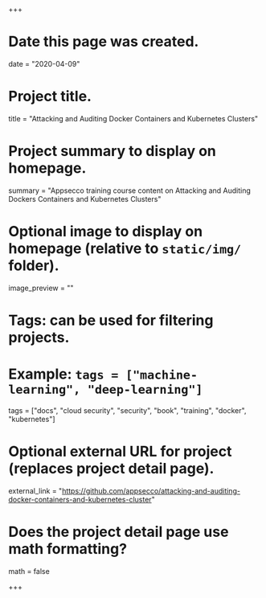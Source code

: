 +++
# Date this page was created.
date = "2020-04-09"

# Project title.
title = "Attacking and Auditing Docker Containers and Kubernetes Clusters"

# Project summary to display on homepage.
summary = "Appsecco training course content on Attacking and Auditing Dockers Containers and Kubernetes Clusters"

# Optional image to display on homepage (relative to `static/img/` folder).
image_preview = ""

# Tags: can be used for filtering projects.
# Example: `tags = ["machine-learning", "deep-learning"]`
tags = ["docs", "cloud security", "security", "book", "training", "docker", "kubernetes"]

# Optional external URL for project (replaces project detail page).
external_link = "https://github.com/appsecco/attacking-and-auditing-docker-containers-and-kubernetes-cluster"

# Does the project detail page use math formatting?
math = false

+++
